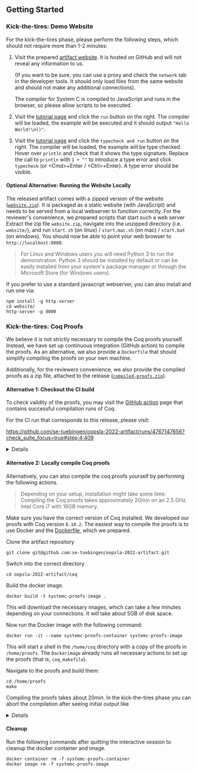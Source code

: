 ## Getting Started

### Kick-the-tires: Demo Website
For the kick-the-tires phase, please perform the following steps, which should not require more than 1-2 minutes:

1. Visit the prepared [artifact website](https://se-tuebingen.github.io/oopsla-2022-artifact/).
   It is hosted on GitHub and will not reveal any information to us.

   (If you want to be sure, you can use a proxy and check the `network` tab in the developer tools. It should only load files from the same website and should not make any additional connections).

   The compiler for System C is compiled to JavaScript and runs in the browser, so please allow scripts to be executed.

2. Visit the [tutorial page](https://se-tuebingen.github.io/oopsla-2022-artifact/tutorial/#repls)
   and click the `run` button on the right. The compiler will be loaded, the example will
   be executed and it should output `"Hello World!\n()"`.

3. Visit the [tutorial page](https://se-tuebingen.github.io/oopsla-2022-artifact/tutorial/index.html#editors)
   and click the `typecheck and run` button on the right. The compiler will be loaded, the example will be type checked. Hover over `println` and check that it shows the type signature.
   Replace the call to `println` with `1 + ""` to introduce a type error and click `typecheck`
   (or \<Cmd\>+Enter / \<Ctrl\>+Enter). A type error should be visible.


#### Optional Alternative: Running the Website Locally
The released artifact comes with a zipped version of the website ([`website.zip`](https://github.com/se-tuebingen/oopsla-2022-artifact/releases/latest/download/website.zip)).
It is packaged as a static website (with JavaScript) and needs to be served
from a local webserver to function correctly.
For the reviewer's convenience, we prepared scripts that start such a web server
Extract the zip file `website.zip`, navigate into the unzipped directory (i.e. `website/`), and
run `start.sh` (on linux) / `start.mac.sh` (on mac) / `start.bat` (on windows).
You should now be able to point your web browser to `http://localhost:8000`.

  > For Linux and Windows users you will need Python 3 to run the demonstration.
  > Python 3 should be installed by default or can be easily installed from
  > your system's package manager or through the Microsoft Store (for Windows users).

If you prefer to use a standard javascript webserver, you can also install
and run one via:

```
npm install -g http-server
cd website/
http-server -p 8000
```


### Kick-the-tires: Coq Proofs
We believe it is not strictly necessary to compile the Coq proofs yourself. Instead,
we have set up continuous integration (GitHub action) to compile the proofs.
As an alternative, we also provide a `Dockerfile` that should simplify compiling
the proofs on your own machine.

Additionally, for the reviewers convenience, we also provide the compiled proofs as a zip file, attached to the release ([`compiled-proofs.zip`](https://github.com/se-tuebingen/oopsla-2022-artifact/releases/latest/download/compiled-proofs.zip)).

#### Alternative 1: Checkout the CI build

To check validity of the proofs, you may visit the [GitHub action](https://github.com/se-tuebingen/oopsla-2022-artifact/actions/workflows/proof-ci.yml) page that contains successful compilation runs of Coq.

For the CI run that corresponds to this release, please visit:

<https://github.com/se-tuebingen/oopsla-2022-artifact/runs/4767147656?check_suite_focus=true#step:4:409>

<details>
To manually navigate to this run, you may select the `build` job and expand `Run coq-community/docker-coq-action@v1`, and finally expand `Build project`.
In a few lines, you should see the output of `make` running `coqc`, which should look like:

```
  coq_makefile -f _CoqProject  -o Makefile.coq
  make[1]: Entering directory '/github/workspace/coq'
  COQDEP VFILES
  make[1]: Nothing to be done for 'Makefile'.
  make[1]: Leaving directory '/github/workspace/coq'
  make[1]: Entering directory '/github/workspace/coq'
  COQC Util/Taktiks.v
  COQC Util/FSetNotin.v
  COQC Util/ListFacts.v
  COQC Util/FSetDecide.v
  COQC Util/AdditionalTactics.v
  COQC Util/FiniteSets.v
  COQC Util/Atom.v
  COQC Util/Label.v
...
```

</details>

#### Alternative 2: Locally compile Coq proofs
Alternatively, you can also compile the coq proofs yourself by performing the
following actions.

> Depending on your setup, installation might take some time.
> Compiling the Coq proofs takes approximately 20min on an 2.5 GHz Intel Core i7 with 16GB memory.

Make sure you have the correct version of Coq installed. We developed our proofs with Coq version `8.10.2`. The easiest way to compile the proofs is to use Docker and the [Dockerfile](https://github.com/se-tuebingen/oopsla-2022-artifact/blob/main/coq/Dockerfile), which we prepared.

Clone the artifact repository
```
git clone git@github.com:se-tuebingen/oopsla-2022-artifact.git
```

Switch into the correct directory
```
cd oopsla-2022-artifact/coq
```

Build the docker image.
```
docker build -t systemc-proofs-image .
```
This will download the necessary images, which can take a few minutes depending on your connections.
It will take about 5GB of disk space.

Now run the Docker image with the following command:

```
docker run -it --name systemc-proofs-container systemc-proofs-image
```

This will start a shell in the `/home/coq` directory with a copy of the proofs
in `/home/proofs`. The `Dockerimage` already runs all necessary actions
to set up the proofs (that is, `coq_makefile`).

Navigate to the proofs and build them:
```
cd /home/proofs
make
```
Compiling the proofs takes about 20min. In the kick-the-tires phase you can
abort the compilation after seeing initial output like

<details>
   
```
make[1]: Entering directory '/home/proofs'
COQDEP VFILES
make[1]: Nothing to be done for 'Makefile'.
make[1]: Leaving directory '/home/proofs'
rm -fr html
make[1]: Entering directory '/home/proofs'
"coqc"  -q   -R . Top Util/Taktiks.v
"coqc"  -q   -R . Top Util/FSetNotin.v
"coqc"  -q   -R . Top Util/ListFacts.v
"coqc"  -q   -R . Top Util/FiniteSets.v
"coqc"  -q   -R . Top Util/FSetDecide.v
"coqc"  -q   -R . Top Util/Atom.v
...
```
   
</details>

#### Cleanup

Run the following commands after quitting the interactive session to
cleanup the docker container and image.

```
docker container rm -f systemc-proofs-container
docker image rm -f systemc-proofs-image
```
